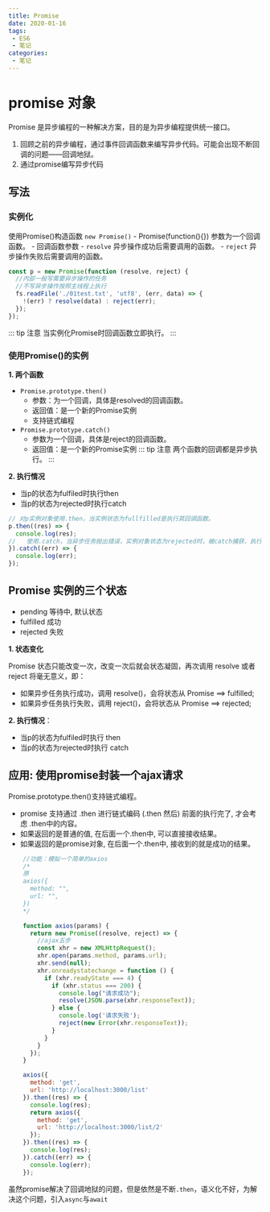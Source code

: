 ```yaml
---
title: Promise
date: 2020-01-16
tags:
 - ES6
 - 笔记
categories: 
 - 笔记
---
```

# promise 对象
Promise 是异步编程的一种解决方案，目的是为异步编程提供统一接口。
1. 回顾之前的异步编程，通过事件回调函数来编写异步代码。可能会出现不断回调的问题——回调地狱。
2. 通过promise编写异步代码
## 写法
### 实例化
使用Promise()构造函数 `new Promise()`
    - Promise(function(){}) 参数为一个回调函数。
    - 回调函数参数
        - `resolve` 异步操作成功后需要调用的函数。
        - `reject` 异步操作失败后需要调用的函数。
```JavaScript {.line-numbers}
const p = new Promise(function (resolve, reject) {
  //内部一般写需要异步操作的任务
  //不写异步操作按照主线程上执行
  fs.readFile('./01test.txt', 'utf8', (err, data) => {
    !(err) ? resolve(data) : reject(err);
  });
});
```
::: tip 注意
当实例化Promise时回调函数立即执行。
:::

### 使用Promise()的实例 

**1. 两个函数**

- `Promise.prototype.then()` 
    - 参数：为一个回调，具体是resolved的回调函数。
    - 返回值：是一个新的Promise实例
    - 支持链式编程
- `Promise.prototype.catch()`
    - 参数为一个回调，具体是reject的回调函数。
    - 返回值：是一个新的Promise实例
::: tip 注意
两个函数的回调都是异步执行。
:::

**2. 执行情况**

- 当p的状态为fulfiled时执行then
- 当p的状态为rejected时执行catch
```JavaScript {.line-numbers}
// 对p实例对象使用.then，当实例状态为fullfilled是执行其回调函数。
p.then((res) => {
  console.log(res);
//   使用.catch，当异步任务抛出错误，实例对象状态为rejected时，被catch捕获，执行回调。
}).catch((err) => {
  console.log(err);
});
```

## Promise 实例的三个状态
- pending   等待中, 默认状态
- fulfilled 成功
- rejected  失败

**1. 状态变化**

Promise 状态只能改变一次，改变一次后就会状态凝固，再次调用 resolve 或者 reject 将毫无意义，即：
- 如果异步任务执行成功，调用 resolve()，会将状态从 Promise ==> fulfilled;
- 如果异步任务执行失败，调用 reject()，会将状态从 Promise ==> rejected;

**2. 执行情况**：

- 当p的状态为fulfiled时执行 then
- 当p的状态为rejected时执行 catch

## 应用: 使用promise封装一个ajax请求
Promise.prototype.then()支持链式编程。
- promise 支持通过 .then 进行链式编码 (.then 然后) 前面的执行完了, 才会考虑 .then中的内容。
- 如果返回的是普通的值, 在后面一个.then中, 可以直接接收结果。
- 如果返回的是promise对象, 在后面一个.then中, 接收到的就是成功的结果。

```JavaScript {.line-numbers}
    //功能：模拟一个简单的axios
    /*
    原
    axios({
      method: "",
      url: "",
    })
    */

    function axios(params) {
      return new Promise((resolve, reject) => {
        //ajax五步
        const xhr = new XMLHttpRequest();
        xhr.open(params.method, params.url);
        xhr.send(null);
        xhr.onreadystatechange = function () {
          if (xhr.readyState === 4) {
            if (xhr.status === 200) {
              console.log("请求成功");
              resolve(JSON.parse(xhr.responseText));
            } else {
              console.log('请求失败');
              reject(new Error(xhr.responseText));
            }
          }
        }
      });
    }

    axios({
      method: 'get',
      url: 'http://localhost:3000/list'
    }).then((res) => {
      console.log(res);
      return axios({
        method: 'get',
        url: 'http://localhost:3000/list/2'
      });
    }).then((res) => {
      console.log(res);
    }).catch((err) => {
      console.log(err);
    });
```

虽然promise解决了回调地狱的问题，但是依然是不断`.then`，语义化不好，为解决这个问题，引入`async`与`await`